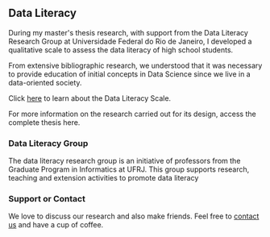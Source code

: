 ## Data Literacy

During my master's thesis research, with support from the Data Literacy Research Group at Universidade Federal do Rio de Janeiro, I developed a qualitative scale to assess the data literacy of high school students.

From extensive bibliographic research, we understood that it was necessary to provide education of initial concepts in Data Science since we live in a data-oriented society.

Click [here](https://github.com/Lu-Brito/dataliteracy/blob/main/DataLiteracyScale.png) to learn about the Data Literacy Scale.

For more information on the research carried out for its design, access the complete thesis here.

### Data Literacy Group

The data literacy research group is an initiative of professors from the Graduate Program in Informatics at UFRJ. This group supports research, teaching and extension activities to promote data literacy

### Support or Contact

We love to discuss our research and also make friends. Feel free to [contact us](https://api.whatsapp.com/send?phone=5521987401692&text=Hi%20Luciana!%20Can%20we%20talk%20about%20your%20Data%20Literacy%20project?) and have a cup of coffee. 
